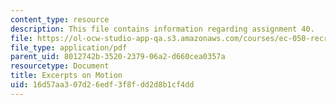 ```yaml
---
content_type: resource
description: This file contains information regarding assignment 40.
file: https://ol-ocw-studio-app-qa.s3.amazonaws.com/courses/ec-050-recreate-experiments-from-history-inform-the-future-from-the-past-galileo-january-iap-2010/16d57aa307d26edf3f8fdd2d8b1cf4dd_MITEC_050IAP10_assn40.pdf
file_type: application/pdf
parent_uid: 8012742b-3520-2379-06a2-d660cea0357a
resourcetype: Document
title: Excerpts on Motion
uid: 16d57aa3-07d2-6edf-3f8f-dd2d8b1cf4dd
---
```

